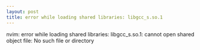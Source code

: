 ```yaml
---
layout: post
title: error while loading shared libraries: libgcc_s.so.1
---
```


nvim: error while loading shared libraries: libgcc_s.so.1: cannot open shared object file: No such file or directory
